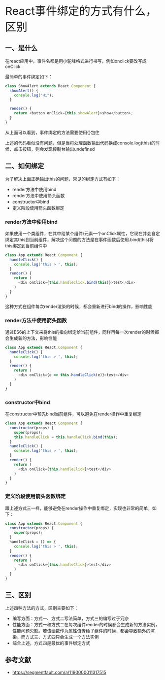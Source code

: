 <font style="font-size: 36px;">React事件绑定的方式有什么，区别</font>

## 一、是什么
在react应用中，事件名都是用小驼峰格式进行书写，例如onclick要改写成onClick

最简单的事件绑定如下：
```js
class ShowAlert extends React.Component {
  showAlert() {
    console.log("Hi");
  }

  render() {
    return <button onClick={this.showAlert}>show</button>;
  }
}
```
从上面可以看到，事件绑定的方法需要使用{}包住

上述的代码看似没有问题，但是当将处理函数输出代码换成console.log(this)的时候，点击按钮，则会发现控制台输出undefined

## 二、如何绑定
为了解决上面正确输出this的问题，常见的绑定方式有如下：

- render方法中使用bind
- render方法中使用箭头函数
- constructor中bind
- 定义阶段使用箭头函数绑定

### render方法中使用bind
如果使用一个类组件，在其中给某个组件/元素一个onClick属性，它现在并会自定绑定其this到当前组件，解决这个问题的方法是在事件函数后使用.bind(this)将this绑定到当前组件中
```js
class App extends React.Component {
  handleClick() {
    console.log('this > ', this);
  }
  render() {
    return (
      <div onClick={this.handleClick.bind(this)}>test</div>
    )
  }
}
```
这种方式在组件每次render渲染的时候，都会重新进行bind的操作，影响性能

### render方法中使用箭头函数
通过ES6的上下文来将this的指向绑定给当前组件，同样再每一次render的时候都会生成新的方法，影响性能
```js
class App extends React.Component {
  handleClick() {
    console.log('this > ', this);
  }
  render() {
    return (
      <div onClick={e => this.handleClick(e)}>test</div>
    )
  }
}
```
### constructor中bind
在constructor中预先bind当前组件，可以避免在render操作中重复绑定
```js
class App extends React.Component {
  constructor(props) {
    super(props);
    this.handleClick = this.handleClick.bind(this);
  }
  handleClick() {
    console.log('this > ', this);
  }
  render() {
    return (
      <div onClick={this.handleClick}>test</div>
    )
  }
}
```
### 定义阶段使用箭头函数绑定
跟上述方式三一样，能够避免在render操作中重复绑定，实现也非常的简单，如下：
```js
class App extends React.Component {
  constructor(props) {
    super(props);
  }
  handleClick = () => {
    console.log('this > ', this);
  }
  render() {
    return (
      <div onClick={this.handleClick}>test</div>
    )
  }
}
```
## 三、区别
上述四种方法的方式，区别主要如下：

- 编写方面：方式一、方式二写法简单，方式三的编写过于冗杂
- 性能方面：方式一和方式二在每次组件render的时候都会生成新的方法实例，性能问题欠缺。若该函数作为属性值传给子组件的时候，都会导致额外的渲染。而方式三、方式四只会生成一个方法实例
- 综合上述，方式四是最优的事件绑定方式

## 参考文献
- https://segmentfault.com/a/1190000011317515